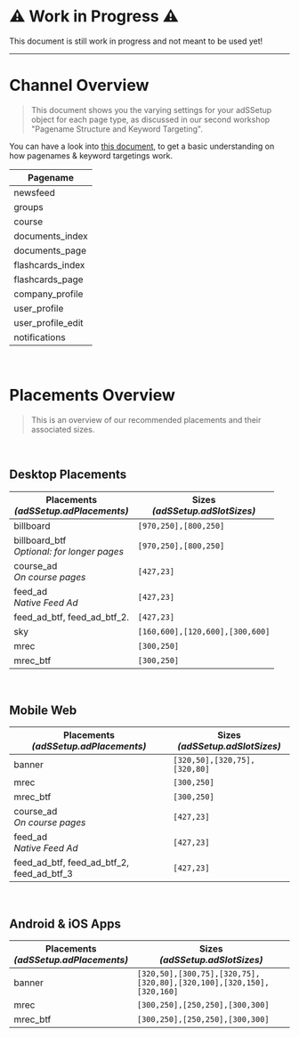 
# :warning: Work in Progress :warning:
This document is still work in progress and not meant to be used yet! 


--------


# Channel Overview

> This document shows you the varying settings for your adSSetup object for each page type, as discussed in our second workshop "Pagename Structure and Keyword Targeting".


You can have a look into [this document](https://github.com/spring-media/adsolutions-implementationReference/blob/master/general/pagename-structure.md), to get a basic understanding on how pagenames & keyword targetings work.


| Pagename          |
|-------------------|
| newsfeed          |
| groups            |
| course            |
| documents_index   |
| documents_page    |
| flashcards_index  |
| flashcards_page   |
| company_profile   |
| user_profile      |
| user_profile_edit |
| notifications     |

<br>

# Placements Overview

> This is an overview of our recommended placements and their associated sizes.

<br>

## Desktop Placements

| Placements<br>_(adSSetup.adPlacements)_ | Sizes<br>_(adSSetup.adSlotSizes)_ |
|---------------|-----------------------|
| billboard     | `[970,250],[800,250]` |
| billboard_btf<br>_Optional: for longer pages_ | `[970,250],[800,250]` |
| course_ad<br>_On course pages_ | `[427,23]` |
| feed_ad <br>_Native Feed Ad_  | `[427,23]` |
| feed_ad_btf, feed_ad_btf_2.   | `[427,23]` |
| sky           | `[160,600],[120,600],[300,600]` |
| mrec          | `[300,250]`           |
| mrec_btf      | `[300,250]`           |


<br>

## Mobile Web 

| Placements<br>_(adSSetup.adPlacements)_ | Sizes<br>_(adSSetup.adSlotSizes)_ |
|---------------|------------------------------|
| banner        | `[320,50],[320,75],[320,80]` |
| mrec          | `[300,250]`                  |
| mrec_btf      | `[300,250]`                  |
| course_ad<br>_On course pages_ | `[427,23]` |
| feed_ad <br>_Native Feed Ad_  | `[427,23]`   |
| feed_ad_btf, feed_ad_btf_2, feed_ad_btf_3  | `[427,23]` |


<br>

## Android & iOS Apps

| Placements<br>_(adSSetup.adPlacements)_ | Sizes<br>_(adSSetup.adSlotSizes)_ |
|------------|-------|
| banner     | `[320,50],[300,75],[320,75],[320,80],[320,100],[320,150],[320,160]` |
| mrec       | `[300,250],[250,250],[300,300]` |
| mrec_btf   | `[300,250],[250,250],[300,300]` |


